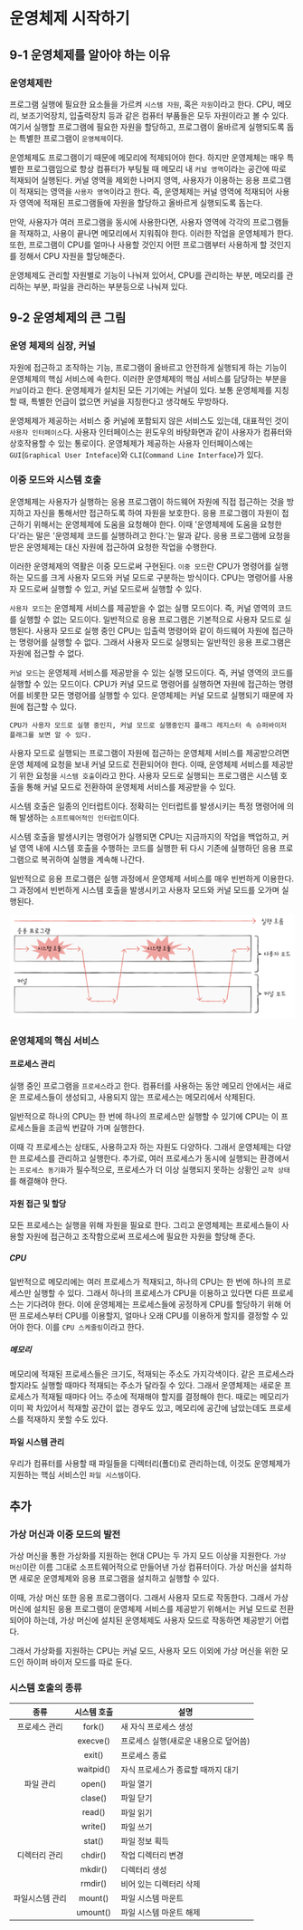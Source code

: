 # 운영체제 시작하기

## 9-1 운영체제를 알아야 하는 이유

### 운영체제란

프로그램 실행에 필요한 요소들을 가르켜 `시스템 자원`, 혹은 `자원`이라고 한다. CPU, 메모리, 보조기억장치, 입출력장치 등과 같은 컴퓨터 부품들은 모두 자원이라고 볼 수 있다.
여기서 실행할 프로그램에 필요한 자원을 할당하고, 프로그램이 올바르게 실행되도록 돕는 특별한 프로그램이 `운영체제`이다.

운영체제도 프로그램이기 때문에 메모리에 적제되어야 한다. 하지만 운영제체는 매우 특별한 프로그램임으로 항상 컴퓨터가 부팅될 때 메모리 내 `커널 영역`이라는 공간에 따로 적재되어 실행된다.
커널 영역을 제외한 나머지 영역, 사용자가 이용하는 응용 프로그램이 적재되는 영역을 `사용자 영역`이라고 한다.
즉, 운영체제는 커널 영역에 적재되어 사용자 영역에 적재된 프로그램들에 자원을 할당하고 올바르게 실행되도록 돕는다.

만약, 사용자가 여러 프로그램을 동시에 사용한다면, 사용자 영역에 각각의 프로그램들을 적재하고, 사용이 끝나면 메모리에서 지워줘야 한다. 이러한 작업을 운영체제가 한다.
또한, 프로그램이 CPU를 얼마나 사용할 것인지 어떤 프로그램부터 사용하게 할 것인지를 정해서 CPU 자원을 할당해준다.

운영체제도 관리할 자원별로 기능이 나눠져 있어서, CPU를 관리하는 부분, 메모리를 관리하는 부분, 파일을 관리하는 부분등으로 나눠져 있다.

## 9-2 운영체제의 큰 그림

### 운영 체제의 심장, 커널

자원에 접근하고 조작하는 기능, 프로그램이 올바르고 안전하게 실행되게 하는 기능이 운영체제의 핵심 서비스에 속한다. 이러한 운영체제의 핵심 서비스를 담당하는 부분을 `커널`이라고 한다.
운영체제가 설치된 모든 기기에는 커널이 있다. 보통 운영체제를 지칭할 때, 특별한 언급이 없으면 커널을 지칭한다고 생각해도 무방하다.

운영체제가 제공하는 서비스 중 커널에 포함되지 않은 서비스도 있는데, 대표적인 것이 `사용자 인터페이스`다. 사용자 인터페이스는 윈도우의 바탕화면과 같이 사용자가 컴퓨터와 상호작용할 수 있는 통로이다.
운영체제가 제공하는 사용자 인터페이스에는 `GUI`(`Graphical User Inteface`)와 `CLI`(`Command Line Interface`)가 있다.

### 이중 모드와 시스템 호출

운영체제는 사용자가 실행하는 응용 프로그램이 하드웨어 자원에 직접 접근하는 것을 방지하고 자신을 통해서만 접근하도록 하여 자원을 보호한다. 응용 프로그램이 자원이 접근하기 위해서는 운영체제에 도움을 요청해야 한다. 이때 '운영체제에 도움을 요청한다'라는 말은 '운영체제 코드를 실행하려고 한다.'는 말과 같다. 응용 프로그램에 요청을 받은 운영체제는 대신 자원에 접근하여 요청한 작업을 수행한다.

이러한 운영체제의 역활은 이중 모드로써 구현된다. `이중 모드`란 CPU가 명령어를 실행하는 모드를 크게 사용자 모드와 커널 모드로 구분하는 방식이다. CPU는 명령어를 사용자 모드로써 실행할 수 있고, 커널 모드로써 실행할 수 있다.

`사용자 모드`는 운영체제 서비스를 제공받을 수 없는 실행 모드이다. 즉, 커널 영역의 코드를 실행할 수 없는 모드이다. 일반적으로 응용 프로그램은 기본적으로 사용자 모드로 실행된다. 사용자 모드로 실행 중인 CPU는 입출력 명령어와 같이 하드웨어 자원에 접근하는 명령어를 실행할 수 없다. 그래서 사용자 모드로 실행되는 일반적인 응용 프로그램은 자원에 접근할 수 없다.

`커널 모드`는 운영체제 서비스를 제공받을 수 있는 실행 모드이다. 즉, 커널 영역의 코드를 실행할 수 있는 모드이다. CPU가 커널 모드로 명령어를 실행하면 자원에 접근하는 명령어를 비롯한 모든 명령어를 실행할 수 있다. 운영체제는 커널 모드로 실행되기 때문에 자원에 접근할 수 있다.

	CPU가 사용자 모드로 실행 중인지, 커널 모드로 실행중인지 플래그 레지스터 속 슈퍼바이저 플래그를 보면 알 수 있다.

사용자 모드로 실행되는 프로그램이 자원에 접근하는 운영체제 서비스를 제공받으려면 운영 체제에 요청을 보내 커널 모드로 전환되어야 한다. 이때, 운영체제 서비스를 제공받기 위한 요청을 `시스템 호출`이라고 한다. 사용자 모드로 실행되는 프로그램은 시스템 호출을 통해 커널 모드로 전환하여 운영체제 서비스를 제공받을 수 있다.

시스템 호출은 일종의 인터럽트이다. 정확히는 인터럽트를 발생시키는 특정 명령어에 의해 발생하는 `소프트웨어적인 인터럽트`이다. 

시스템 호출을 발생시키는 명령어가 실행되면 CPU는 지금까지의 작업을 백업하고, 커널 영역 내에 시스템 호출을 수행하는 코드를 실행한 뒤 다시 기존에 실행하던 응용 프로그램으로 복귀하여 실행을 계속해 나간다.

일반적으로 응용 프로그램은 실행 과정에서 운영체제 서비스를 매우 빈번하게 이용한다. 그 과정에서 빈번하게 시스템 호출을 발생시키고 사용자 모드와 커널 모드를 오가며 실행된다.

![시스템 콜](../img/시스템콜.png)

### 운영체제의 핵심 서비스

#### 프로세스 관리

실행 중인 프로그램을 `프로세스`라고 한다.
컴퓨터를 사용하는 동안 메모리 안에서는 새로운 프로세스들이 생성되고, 사용되지 않는 프로세스는 메모리에서 삭제된다.

일반적으로 하나의 CPU는 한 번에 하나의 프로세스만 실행할 수 있기에 CPU는 이 프로세스들을 조금씩 번갈아 가며 실행한다.

이때 각 프로세스는 상태도, 사용하고자 하는 자원도 다양하다. 그래서 운영체제는 다양한 프로세스를 관리하고 실행한다.
추가로, 여러 프로세스가 동시에 실행되는 환경에서는 `프로세스 동기화`가 필수적으로, 프로세스가 더 이상 실행되지 못하는 상황인 `교착 상태`를 해결해야 한다.

#### 자원 접근 및 할당

모든 프로세스는 실행을 위해 자원을 필요로 한다. 그리고 운영체제는 프로세스들이 사용할 자원에 접근하고 조작함으로써 프로세스에 필요한 자원을 할당해 준다.

##### CPU

일반적으로 메모리에는 여러 프로세스가 적재되고, 하나의 CPU는 한 번에 하나의 프로세스만 실행할 수 있다. 그래서 하나의 프로세스가 CPU을 이용하고 있다면 다른 프로세스는 기다려야 한다.
이에 운영체제는 프로세스들에 공정하게 CPU를 할당하기 위해 어떤 프로세스부터 CPU를 이용할지, 얼마나 오래 CPU를 이용하게 할지를 결정할 수 있어야 한다. 이를 `CPU 스케줄링`이라고 한다.

##### 메모리

메모리에 적재된 프로세스들은 크기도, 적재되는 주소도 가지각색이다. 같은 프로세스라 할지라도 실행할 때마다 적재되는 주소가 달라질 수 있다. 그래서 운영체제는 새로운 프로세스가 적재될 때마다 어느 주소에 적재해야 할지를 결정해야 한다.
때로는 메모리가 이미 꽉 차있어서 적재할 공간이 없는 경우도 있고, 메모리에 공간에 남았는데도 프로세스를 적재하지 못할 수도 있다.

#### 파일 시스템 관리

우리가 컴퓨터를 사용할 때 파일들을 디렉터리(폴더)로 관리하는데, 이것도 운영체제가 지원하는 핵심 서비스인 `파일 시스템`이다.

## 추가

### 가상 머신과 이중 모드의 발전

가상 머신을 통한 가상화를 지원하는 현대 CPU는 두 가지 모드 이상을 지원한다.
`가상 머신`이란 이름 그대로 소프트웨어적으로 만들어낸 가상 컴퓨터이다. 가상 머신을 설치하면 새로운 운영체제와 응용 프로그램을 설치하고 실행할 수 있다.

이때, 가상 머신 또한 응용 프로그램이다. 그래서 사용자 모드로 작동한다. 그래서 가상 머신에 설치된 응용 프로그램이 운영체제 서비스를 제공받기 위해서는 커널 모드로 전환되어야 하는데, 가상 머신에 설치된 운영체제도 사용자 모드로 작동하면 제공받기 어렵다.

그래서 가상화를 지원하는 CPU는 커널 모드, 사용자 모드 이외에 가상 머신을 위한 모드인 하이퍼 바이저 모드를 따로 둔다.

### 시스템 호출의 종류

| 종류            | 시스템 호출 | 설명                                  |
| :---------------: | :-----------: | ------------------------------------- |
| 프로세스 관리   | fork()      | 새 자식 프로세스 생성                 |
|| execve()    | 프로세스 실행(새로운 내용으로 덮어씀) |
|| exit()      | 프로세스 종료                         |
|| waitpid()   | 자식 프로세스가 종료할 때까지 대기    |
| 파일 관리       | open()      | 파일 열기                             |
|| clase()     | 파일 닫기                             |
|| read()      | 파일 읽기                             |
|| write()     | 파일 쓰기                             |
|| stat()      | 파일 정보 획득                        |
| 디렉터리 관리   | chdir()     | 작업 디렉터리 변경                    |
|| mkdir()     | 디렉터리 생성                         |
|| rmdir()     | 비어 있는 디렉터리 삭제               |
| 파일시스템 관리 | mount()     | 파일 시스템 마운트                    |
|| umount()    | 파일 시스템 마운트 해제               |

